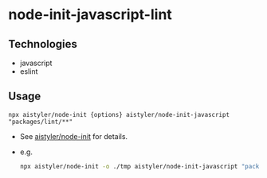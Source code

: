 # node-init-javascript-lint

## Technologies

- javascript
- eslint

## Usage

```npx aistyler/node-init {options} aistyler/node-init-javascript "packages/lint/**"```

- See [aistyler/node-init](https://github.com/aistyler/node-init) for details.
- e.g.

  ```sh
  npx aistyler/node-init -o ./tmp aistyler/node-init-javascript "packages/lint/**"
  ```
